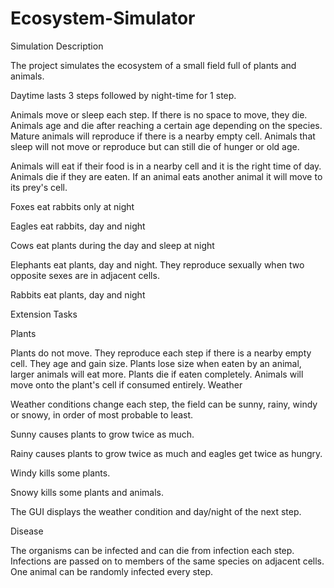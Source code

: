 # Ecosystem-Simulator
Simulation Description

The project simulates the ecosystem of a small field full of plants and animals.

Daytime lasts 3 steps followed by night-time for 1 step.

Animals move or sleep each step. If there is no space to move, they die. Animals age and die
after reaching a certain age depending on the species. Mature animals will reproduce if there
is a nearby empty cell. Animals that sleep will not move or reproduce but can still die of
hunger or old age.

Animals will eat if their food is in a nearby cell and it is the right time of day. Animals die if
they are eaten. If an animal eats another animal it will move to its prey's cell.

Foxes eat rabbits only at night

Eagles eat rabbits, day and night

Cows eat plants during the day and sleep at night

Elephants eat plants, day and night. They reproduce sexually when two opposite sexes are in
adjacent cells.

Rabbits eat plants, day and night

Extension Tasks

Plants

Plants do not move. They reproduce each step if there is a nearby empty cell. They age and
gain size. Plants lose size when eaten by an animal, larger animals will eat more. Plants die
if eaten completely. Animals will move onto the plant's cell if consumed entirely.
Weather

Weather conditions change each step, the field can be sunny, rainy, windy or snowy, in order
of most probable to least.

Sunny causes plants to grow twice as much.

Rainy causes plants to grow twice as much and eagles get twice as hungry.

Windy kills some plants.

Snowy kills some plants and animals.

The GUI displays the weather condition and day/night of the next step.

Disease

The organisms can be infected and can die from infection each step. Infections are passed
on to members of the same species on adjacent cells. One animal can be randomly infected
every step.

